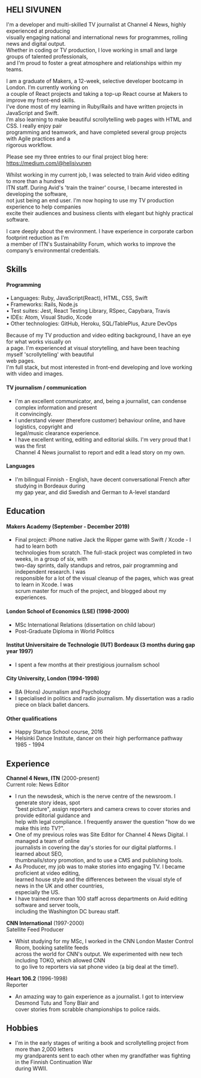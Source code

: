 ## HELI SIVUNEN

I'm a developer and multi-skilled TV journalist at Channel 4 News, highly experienced at producing  
visually engaging national and international news for programmes, rolling news and digital output.  
Whether in coding or TV production, I love working in small and large groups of talented professionals,  
and I'm proud to foster a great atmosphere and relationships within my teams.  

I am a graduate of Makers, a 12-week, selective developer bootcamp in London. I’m currently working on  
a couple of React projects and taking a top-up React course at Makers to improve my front-end skills.  
I’ve done most of my learning in Ruby/Rails and have written projects in JavaScript and Swift.  
I’m also learning to make beautiful scrollytelling web pages with HTML and CSS. I really enjoy pair  
programming and teamwork, and have completed several group projects with Agile practices and a  
rigorous workflow.  

Please see my three entries to our final project blog here: https://medium.com/@helisivunen

Whilst working in my current job, I was selected to train Avid video editing to more than a hundred  
ITN staff. During Avid's 'train the trainer' course, I became interested in developing the software,  
not just being an end user. I'm now hoping to use my TV production experience to help companies  
excite their audiences and business clients with elegant but highly practical software.  

I care deeply about the environment. I have experience in corporate carbon footprint reduction as I'm  
a member of ITN's Sustainability Forum, which works to improve the company’s environmental credentials.

## Skills

#### Programming

•	Languages: Ruby, JavaScript(React), HTML, CSS, Swift  
•	Frameworks: Rails, Node.js  
•	Test suites: Jest, React Testing Library, RSpec, Capybara, Travis  
•	IDEs: Atom, Visual Studio, Xcode  
•	Other technologies: GitHub, Heroku, SQL/TablePlus, Azure DevOps   

Because of my TV production and video editing background, I have an eye for what works visually on  
a page.
I'm experienced at visual storytelling, and have been teaching myself 'scrollytelling' with beautiful  
web pages.  
I'm full stack, but most interested in front-end developing and love working with video and images.

#### TV journalism / communication

- I'm an excellent communicator, and, being a journalist, can condense complex information and present  
  it convincingly.
- I understand viewer (therefore customer) behaviour online, and have logistics, copyright and  
  legal/music clearance experience.
- I have excellent writing, editing and editorial skills. I'm very proud that I was the first  
  Channel 4 News journalist to report and edit a lead story on my own.

#### Languages

- I'm bilingual Finnish - English, have decent conversational French after studying in Bordeaux during  
  my gap year, and did Swedish and German to A-level standard

## Education

#### Makers Academy (September - December 2019)

- Final project: iPhone native Jack the Ripper game with Swift / Xcode - I had to learn both  
  technologies from scratch. The full-stack project was completed in two weeks, in a group of six, with  
  two-day sprints, daily standups and retros, pair programming and independent research.  I was  
  responsible for a lot of the visual cleanup of the pages, which was great to learn in Xcode. I was  
  scrum master for much of the project, and blogged about my experiences.

#### London School of Economics (LSE) (1998-2000)

- MSc International Relations (dissertation on child labour)
- Post-Graduate Diploma in World Politics

#### Institut Universitaire de Technologie (IUT) Bordeaux (3 months during gap year 1997)

- I spent a few months at their prestigious journalism school

#### City University, London (1994-1998)

- BA (Hons) Journalism and Psychology
- I specialised in politics and radio journalism. My dissertation was a radio piece on 
  black ballet dancers.

#### Other qualifications

- Happy Startup School course, 2016 
- Helsinki Dance Institute, dancer on their high performance pathway 1985 - 1994

## Experience

**Channel 4 News, ITN** (2000-present)    
Current role: News Editor 
- I run the newsdesk, which is the nerve centre of the newsroom. I generate story ideas, spot  
  "best picture", assign reporters and camera crews to cover stories and provide editorial guidance and  
  help with legal compliance. I frequently answer the question "how do we make this into TV?".
- One of my previous roles was Site Editor for Channel 4 News Digital. I managed a team of online  
  journalists in covering the day's stories for our digital platforms. I learned about SEO,  
  thumbnails/story promotion, and to use a CMS and publishing tools.  
- As Producer, my job was to make stories into engaging TV. I became proficient at video editing,  
  learned house style and the differences between the visual style of news in the UK and other countries,  
  especially the US.
- I have trained more than 100 staff across departments on Avid editing software and server tools,  
  including the Washington DC bureau staff.

**CNN International** (1997-2000)   
Satellite Feed Producer
-	Whist studying for my MSc, I worked in the CNN London Master Control Room, booking satellite feeds  
  across the world for CNN's output. We experimented with new tech including TOKO, which allowed CNN  
  to go live to reporters via sat phone video (a big deal at the time!).

**Heart 106.2** (1996-1998)   
Reporter 
- An amazing way to gain experience as a journalist. I got to interview Desmond Tutu and Tony Blair and  
  cover stories from scrabble championships to police raids.

## Hobbies
- I'm in the early stages of writing a book and scrollytelling project from more than 2,000 letters  
  my grandparents sent to each other when my grandfather was fighting in the Finnish Continuation War  
  during WWII.
